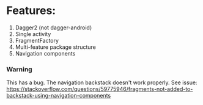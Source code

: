 # Features:
1. Dagger2 (not dagger-android)
2. Single activity
3. FragmentFactory
4. Multi-feature package structure
5. Navigation components

### Warning
This has a bug. The navigation backstack doesn't work properly. See issue: https://stackoverflow.com/questions/59775946/fragments-not-added-to-backstack-using-navigation-components
